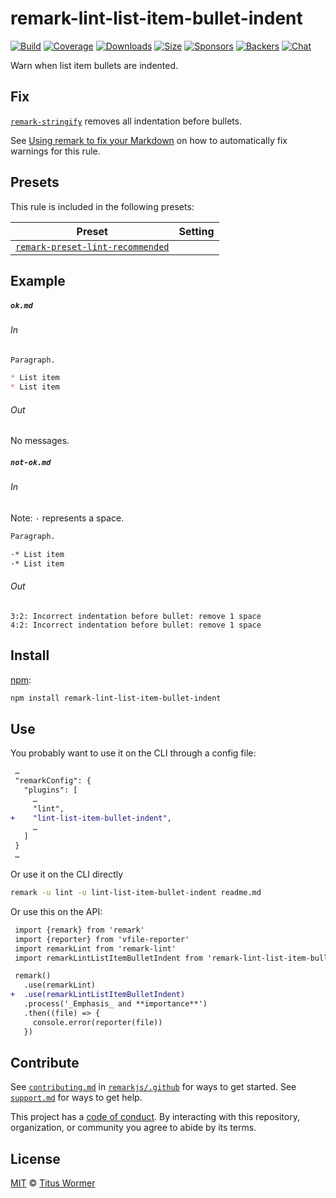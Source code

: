 <!--This file is generated-->

# remark-lint-list-item-bullet-indent

[![Build][build-badge]][build]
[![Coverage][coverage-badge]][coverage]
[![Downloads][downloads-badge]][downloads]
[![Size][size-badge]][size]
[![Sponsors][sponsors-badge]][collective]
[![Backers][backers-badge]][collective]
[![Chat][chat-badge]][chat]

Warn when list item bullets are indented.

## Fix

[`remark-stringify`](https://github.com/remarkjs/remark/tree/HEAD/packages/remark-stringify)
removes all indentation before bullets.

See [Using remark to fix your Markdown](https://github.com/remarkjs/remark-lint#using-remark-to-fix-your-markdown)
on how to automatically fix warnings for this rule.

## Presets

This rule is included in the following presets:

| Preset | Setting |
| - | - |
| [`remark-preset-lint-recommended`](https://github.com/remarkjs/remark-lint/tree/main/packages/remark-preset-lint-recommended) | |

## Example

##### `ok.md`

###### In

```markdown
Paragraph.

* List item
* List item
```

###### Out

No messages.

##### `not-ok.md`

###### In

Note: `·` represents a space.

```markdown
Paragraph.

·* List item
·* List item
```

###### Out

```text
3:2: Incorrect indentation before bullet: remove 1 space
4:2: Incorrect indentation before bullet: remove 1 space
```

## Install

[npm][]:

```sh
npm install remark-lint-list-item-bullet-indent
```

## Use

You probably want to use it on the CLI through a config file:

```diff
 …
 "remarkConfig": {
   "plugins": [
     …
     "lint",
+    "lint-list-item-bullet-indent",
     …
   ]
 }
 …
```

Or use it on the CLI directly

```sh
remark -u lint -u lint-list-item-bullet-indent readme.md
```

Or use this on the API:

```diff
 import {remark} from 'remark'
 import {reporter} from 'vfile-reporter'
 import remarkLint from 'remark-lint'
 import remarkLintListItemBulletIndent from 'remark-lint-list-item-bullet-indent'

 remark()
   .use(remarkLint)
+  .use(remarkLintListItemBulletIndent)
   .process('_Emphasis_ and **importance**')
   .then((file) => {
     console.error(reporter(file))
   })
```

## Contribute

See [`contributing.md`][contributing] in [`remarkjs/.github`][health] for ways
to get started.
See [`support.md`][support] for ways to get help.

This project has a [code of conduct][coc].
By interacting with this repository, organization, or community you agree to
abide by its terms.

## License

[MIT][license] © [Titus Wormer][author]

[build-badge]: https://github.com/remarkjs/remark-lint/workflows/main/badge.svg

[build]: https://github.com/remarkjs/remark-lint/actions

[coverage-badge]: https://img.shields.io/codecov/c/github/remarkjs/remark-lint.svg

[coverage]: https://codecov.io/github/remarkjs/remark-lint

[downloads-badge]: https://img.shields.io/npm/dm/remark-lint-list-item-bullet-indent.svg

[downloads]: https://www.npmjs.com/package/remark-lint-list-item-bullet-indent

[size-badge]: https://img.shields.io/bundlephobia/minzip/remark-lint-list-item-bullet-indent.svg

[size]: https://bundlephobia.com/result?p=remark-lint-list-item-bullet-indent

[sponsors-badge]: https://opencollective.com/unified/sponsors/badge.svg

[backers-badge]: https://opencollective.com/unified/backers/badge.svg

[collective]: https://opencollective.com/unified

[chat-badge]: https://img.shields.io/badge/chat-discussions-success.svg

[chat]: https://github.com/remarkjs/remark/discussions

[npm]: https://docs.npmjs.com/cli/install

[health]: https://github.com/remarkjs/.github

[contributing]: https://github.com/remarkjs/.github/blob/HEAD/contributing.md

[support]: https://github.com/remarkjs/.github/blob/HEAD/support.md

[coc]: https://github.com/remarkjs/.github/blob/HEAD/code-of-conduct.md

[license]: https://github.com/remarkjs/remark-lint/blob/main/license

[author]: https://wooorm.com
